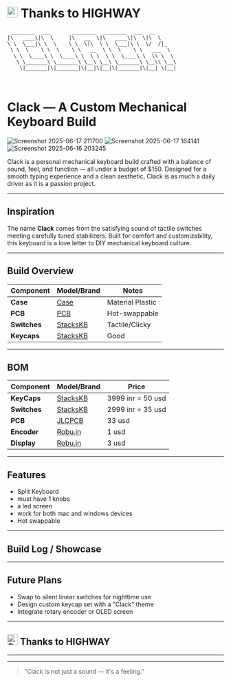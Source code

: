 # <img src="https://raw.githubusercontent.com/Tarikul-Islam-Anik/Telegram-Animated-Emojis/main/Symbols/Red%20Heart.webp" alt="Red Heart Emoji" width="25" height="25" /> Thanks to HIGHWAY

```
 ________  ___       ________  ________  ___  __       
|\   ____\|\  \     |\   __  \|\   ____\|\  \|\  \     
\ \  \___|\ \  \    \ \  \|\  \ \  \___|\ \  \/  /|_   
 \ \  \    \ \  \    \ \   __  \ \  \    \ \   ___  \  
  \ \  \____\ \  \____\ \  \ \  \ \  \____\ \  \\ \  \ 
   \ \_______\ \_______\ \__\ \__\ \_______\ \__\\ \__\
    \|_______|\|_______|\|__|\|__|\|_______|\|__| \|__|
                                                       
                                                       

```


#  Clack — A Custom Mechanical Keyboard Build
![Screenshot 2025-06-17 211700](https://github.com/user-attachments/assets/c5b6f5af-9ef7-43cc-b207-ca1446584b31)
![Screenshot 2025-06-17 164141](https://github.com/user-attachments/assets/346014d1-db45-463e-bf1a-835adb9ebd2b)
![Screenshot 2025-06-16 203245](https://github.com/user-attachments/assets/34fbc819-e2b0-42af-b4ed-86fd86b2e1c7)

Clack is a personal mechanical keyboard build crafted with a balance of sound, feel, and function — all under a budget of $150. Designed for a smooth typing experience and a clean aesthetic, Clack is as much a daily driver as it is a passion project.

---

##  Inspiration

The name **Clack** comes from the satisfying sound of tactile switches meeting carefully tuned stabilizers. Built for comfort and customizability, this keyboard is a love letter to DIY mechanical keyboard culture.

---

##  Build Overview

| Component     | Model/Brand               | Notes                          |
|---------------|----------------------------|--------------------------------|
| **Case**       | [Case](https://github.com/Praveenkushinpi/CLACK/tree/main/CASE)         | Material Plastic |
| **PCB**        | [PCB](https://github.com/Praveenkushinpi/CLACK/tree/main/PCB)          | Hot-swappable      |
| **Switches**   | [StacksKB](https://stackskb.com/store/akko-creamy-cyan-switch-pack-of-45-pre-order/)       | Tactile/Clicky           |
| **Keycaps**    | [StacksKB](https://stackskb.com/store/wild-goose-keycaps/)         | Good              |


---

##  BOM

| Component     | Model/Brand               | Price                          |
|---------------|----------------------------|--------------------------------|
| **KeyCaps**       | [StacksKB](https://stackskb.com/store/akko-clear-white-keycap-set-v2-asa-profile/)         | 3999 inr = 50 usd |
| **Switches**        | [StacksKB](https://stackskb.com/store/akko-v3-crystal-pro-switch-pack-of-45/)          | 2999 inr = 35 usd       |
| **PCB**   | [JLCPCB](https://private-user-images.githubusercontent.com/168343716/456092456-044b7599-4a6e-40b4-bf12-a81c29c08c88.png?jwt=eyJhbGciOiJIUzI1NiIsInR5cCI6IkpXVCJ9.eyJpc3MiOiJnaXRodWIuY29tIiwiYXVkIjoicmF3LmdpdGh1YnVzZXJjb250ZW50LmNvbSIsImtleSI6ImtleTUiLCJleHAiOjE3NTA4MTkwNTksIm5iZiI6MTc1MDgxODc1OSwicGF0aCI6Ii8xNjgzNDM3MTYvNDU2MDkyNDU2LTA0NGI3NTk5LTRhNmUtNDBiNC1iZjEyLWE4MWMyOWMwOGM4OC5wbmc_WC1BbXotQWxnb3JpdGhtPUFXUzQtSE1BQy1TSEEyNTYmWC1BbXotQ3JlZGVudGlhbD1BS0lBVkNPRFlMU0E1M1BRSzRaQSUyRjIwMjUwNjI1JTJGdXMtZWFzdC0xJTJGczMlMkZhd3M0X3JlcXVlc3QmWC1BbXotRGF0ZT0yMDI1MDYyNVQwMjMyMzlaJlgtQW16LUV4cGlyZXM9MzAwJlgtQW16LVNpZ25hdHVyZT05ZDljN2U2ZmYwODhlZGU2OTJjNWVkYzk5MDk5ZWU5ODViZTY4NGQ2ZmY0Y2EyOGE5MThlMDdhMTg2MDMwMDdiJlgtQW16LVNpZ25lZEhlYWRlcnM9aG9zdCJ9.TJexbJ2JOPTNS0pWK4Fx8X82fOrmfui8mHUvjtpRxs8)       | 33 usd            |
| **Encoder**| [Robu.in](https://private-user-images.githubusercontent.com/168343716/456093939-859af2b1-9a2c-4d81-b4bb-97766db01e42.png?jwt=eyJhbGciOiJIUzI1NiIsInR5cCI6IkpXVCJ9.eyJpc3MiOiJnaXRodWIuY29tIiwiYXVkIjoicmF3LmdpdGh1YnVzZXJjb250ZW50LmNvbSIsImtleSI6ImtleTUiLCJleHAiOjE3NTA4MTkwNTksIm5iZiI6MTc1MDgxODc1OSwicGF0aCI6Ii8xNjgzNDM3MTYvNDU2MDkzOTM5LTg1OWFmMmIxLTlhMmMtNGQ4MS1iNGJiLTk3NzY2ZGIwMWU0Mi5wbmc_WC1BbXotQWxnb3JpdGhtPUFXUzQtSE1BQy1TSEEyNTYmWC1BbXotQ3JlZGVudGlhbD1BS0lBVkNPRFlMU0E1M1BRSzRaQSUyRjIwMjUwNjI1JTJGdXMtZWFzdC0xJTJGczMlMkZhd3M0X3JlcXVlc3QmWC1BbXotRGF0ZT0yMDI1MDYyNVQwMjMyMzlaJlgtQW16LUV4cGlyZXM9MzAwJlgtQW16LVNpZ25hdHVyZT1iMjA1NjJkOTMwMDA1N2Q3Yjk3ZTg1NjQ1ODc0OTgwYmY4NDY5NWFmMGJjYzkwMTY2NjUyZDFiYjYzNjExNmUxJlgtQW16LVNpZ25lZEhlYWRlcnM9aG9zdCJ9.BMnRanZ30tjBzOlprUQU22twroIURjnTTjO-QSRDdCs)  | 1 usd              |
| **Display**  | [Robu.in](https://private-user-images.githubusercontent.com/168343716/456094220-fea9dac9-632d-493f-b6a2-2cf06fdc8523.png?jwt=eyJhbGciOiJIUzI1NiIsInR5cCI6IkpXVCJ9.eyJpc3MiOiJnaXRodWIuY29tIiwiYXVkIjoicmF3LmdpdGh1YnVzZXJjb250ZW50LmNvbSIsImtleSI6ImtleTUiLCJleHAiOjE3NTA4MTkwNTksIm5iZiI6MTc1MDgxODc1OSwicGF0aCI6Ii8xNjgzNDM3MTYvNDU2MDk0MjIwLWZlYTlkYWM5LTYzMmQtNDkzZi1iNmEyLTJjZjA2ZmRjODUyMy5wbmc_WC1BbXotQWxnb3JpdGhtPUFXUzQtSE1BQy1TSEEyNTYmWC1BbXotQ3JlZGVudGlhbD1BS0lBVkNPRFlMU0E1M1BRSzRaQSUyRjIwMjUwNjI1JTJGdXMtZWFzdC0xJTJGczMlMkZhd3M0X3JlcXVlc3QmWC1BbXotRGF0ZT0yMDI1MDYyNVQwMjMyMzlaJlgtQW16LUV4cGlyZXM9MzAwJlgtQW16LVNpZ25hdHVyZT03NzIxYWFlODJjOTZiZWYwY2E0NmZmZGJmMmQwNjM2NDA0ZjEzMjBmODQ1ZTkyZTU0YzNjNGMyYWIyODY4YmJmJlgtQW16LVNpZ25lZEhlYWRlcnM9aG9zdCJ9.4TZm8LEaH7tvJQlJOL3LapiQ1uNSj3NfFEgdTf9ja4k)    | 3 usd            |


---

##  Features

- Split Keyboard
- must have 1 knobs
- a led screen
- work for both mac and windows devices
- Hot swappable 

---

##  Build Log / Showcase

---

##  Future Plans

- Swap to silent linear switches for nighttime use  
- Design custom keycap set with a "Clack" theme  
- Integrate rotary encoder or OLED screen

---

##  <img src="https://raw.githubusercontent.com/Tarikul-Islam-Anik/Telegram-Animated-Emojis/main/Symbols/Red%20Heart.webp" alt="Red Heart Emoji" width="25" height="25" /> Thanks to HIGHWAY


---



---

> “Clack is not just a sound — it's a feeling.”
